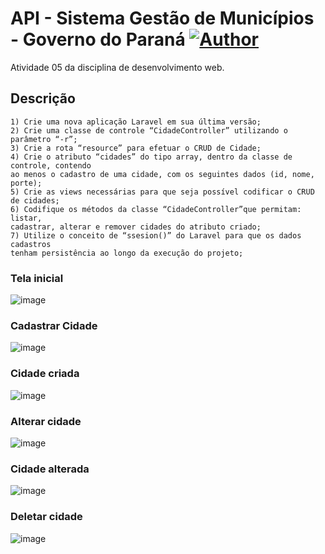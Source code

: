 
# API - Sistema Gestão de Municípios - Governo do Paraná [![Author](https://img.shields.io/badge/author-anapaullamb-7225d0?style=flat-square)](https://github.com/anapaullamb)
Atividade 05 da disciplina de desenvolvimento web.
## Descrição
    1) Crie uma nova aplicação Laravel em sua última versão;
    2) Crie uma classe de controle “CidadeController” utilizando o parâmetro “-r”;
    3) Crie a rota “resource” para efetuar o CRUD de Cidade;
    4) Crie o atributo “cidades” do tipo array, dentro da classe de controle, contendo
    ao menos o cadastro de uma cidade, com os seguintes dados (id, nome, porte);
    5) Crie as views necessárias para que seja possível codificar o CRUD de cidades;
    6) Codifique os métodos da classe “CidadeController”que permitam: listar,
    cadastrar, alterar e remover cidades do atributo criado;
    7) Utilize o conceito de “ssesion()” do Laravel para que os dados cadastros
    tenham persistência ao longo da execução do projeto;

### Tela inicial

![image](https://user-images.githubusercontent.com/61051844/236975460-34898ddc-0c7c-4951-8c85-7dd81c9e01a4.png)
### Cadastrar Cidade

![image](https://user-images.githubusercontent.com/61051844/236975529-a5d21d30-68fa-496e-9e8c-9b302fc5f40f.png)
### Cidade criada

![image](https://user-images.githubusercontent.com/61051844/236975581-8db5a86b-59e1-44a1-ac0e-d8a2ebc21906.png)
### Alterar cidade

![image](https://user-images.githubusercontent.com/61051844/236975614-4cbc5eab-1cd2-450c-a2b1-0bdcd100714f.png)
### Cidade alterada

![image](https://user-images.githubusercontent.com/61051844/236975635-1e555517-3c3f-48eb-bc26-a810365d8842.png)
### Deletar cidade

![image](https://user-images.githubusercontent.com/61051844/236975667-8f9ddab4-e39f-4320-8efd-4fe254bb61f6.png)

